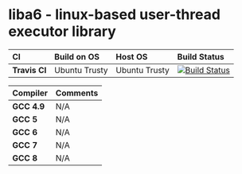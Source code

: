 # liba6 - linux-based user-thread executor library

|CI           |Build on OS  |Host OS      |Build Status     |
|:------------|:------------|:------------|:----------------|
|**Travis CI**|Ubuntu Trusty|Ubuntu Trusty|[![Build Status](https://travis-ci.org/Alpacius/a6.svg?branch=master)](https://travis-ci.org/Alpacius/a6)|

|Compiler     |Comments     |
|:------------|:------------|
|**GCC 4.9**  |N/A          |
|**GCC 5**    |N/A          |
|**GCC 6**    |N/A          |
|**GCC 7**    |N/A          |
|**GCC 8**    |N/A          |
